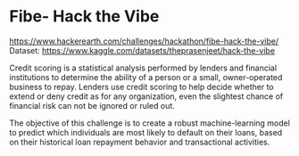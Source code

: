 # Fibe- Hack the Vibe

https://www.hackerearth.com/challenges/hackathon/fibe-hack-the-vibe/
Dataset: https://www.kaggle.com/datasets/theprasenjeet/hack-the-vibe

Credit scoring is a statistical analysis performed by lenders and financial institutions to determine the ability of a person or a small, owner-operated business to repay. Lenders use credit scoring to help decide whether to extend or deny credit as for any organization, even the slightest chance of financial risk can not be ignored or ruled out. 

The objective of this challenge is to create a robust machine-learning model to predict which individuals are most likely to default on their loans, based on their historical loan repayment behavior and transactional activities.



